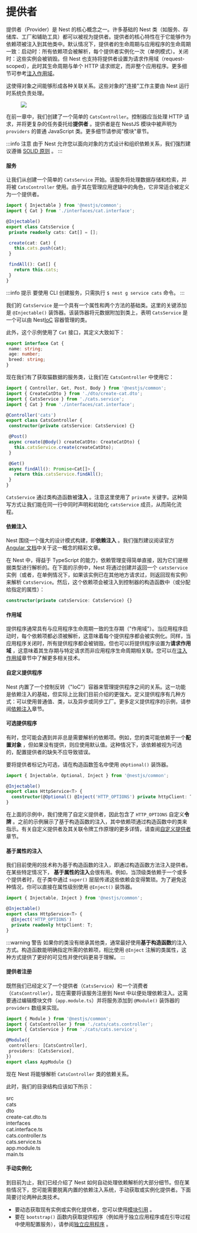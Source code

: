 # 提供者

提供者（Provider）是 Nest 的核心概念之一。许多基础的 Nest 类（如服务、存储库、工厂和辅助工具）都可以被视为提供者。提供者的核心特性在于它能够作为依赖项被注入到其他类中。默认情况下，提供者的生命周期与应用程序的生命周期一致：启动时：所有依赖项会被解析，每个提供者实例化一次（单例模式）。关闭时：这些实例会被销毁。但 Nest 也支持将提供者设置为请求作用域（request-scoped），此时其生命周期与单个 HTTP 请求绑定，而非整个应用程序。更多细节可参考[注入作用域](/fundamentals/provider-scopes)。

<app-banner-courses></app-banner-courses> 这使得对象之间能够形成各种关联关系。这些对象的"连接"工作主要由 Nest 运行时系统负责处理。

<figure><img class="illustrative-image" src="/assets/Components_1.png" /></figure>

在前一章中，我们创建了一个简单的 `CatsController`。控制器应当处理 HTTP 请求，并将更复杂的任务委托给**提供者** 。提供者是在 NestJS 模块中被声明为 `providers` 的普通 JavaScript 类。更多细节请参阅"模块"章节。

:::info 注意
由于 Nest 允许您以面向对象的方式设计和组织依赖关系，我们强烈建议遵循 [SOLID 原则](https://en.wikipedia.org/wiki/SOLID) 。
:::


#### 服务

让我们从创建一个简单的 `CatsService` 开始。该服务将处理数据存储和检索，并将被 `CatsController` 使用。由于其在管理应用逻辑中的角色，它非常适合被定义为一个提供者。

 ```typescript title="cats.service.ts"
import { Injectable } from '@nestjs/common';
import { Cat } from './interfaces/cat.interface';

@Injectable()
export class CatsService {
  private readonly cats: Cat[] = [];

  create(cat: Cat) {
    this.cats.push(cat);
  }

  findAll(): Cat[] {
    return this.cats;
  }
}
```

:::info 提示
要使用 CLI 创建服务，只需执行 `$ nest g service cats` 命令。
:::

我们的 `CatsService` 是一个具有一个属性和两个方法的基础类。这里的关键添加是 `@Injectable()` 装饰器。该装饰器将元数据附加到类上，表明 `CatsService` 是一个可以由 Nest[IoC](https://en.wikipedia.org/wiki/Inversion_of_control) 容器管理的类。

此外，这个示例使用了 `Cat` 接口，其定义大致如下：

 ```typescript title="interfaces/cat.interface.ts"
export interface Cat {
  name: string;
  age: number;
  breed: string;
}
```

现在我们有了获取猫数据的服务类，让我们在 `CatsController` 中使用它：

 ```typescript title="cats.controller.ts"
import { Controller, Get, Post, Body } from '@nestjs/common';
import { CreateCatDto } from './dto/create-cat.dto';
import { CatsService } from './cats.service';
import { Cat } from './interfaces/cat.interface';

@Controller('cats')
export class CatsController {
  constructor(private catsService: CatsService) {}

  @Post()
  async create(@Body() createCatDto: CreateCatDto) {
    this.catsService.create(createCatDto);
  }

  @Get()
  async findAll(): Promise<Cat[]> {
    return this.catsService.findAll();
  }
}
```

`CatsService` 通过类构造函数被**注入** 。注意这里使用了 `private` 关键字。这种简写方式让我们能在同一行中同时声明和初始化 `catsService` 成员，从而简化流程。

#### 依赖注入

Nest 围绕一个强大的设计模式构建，即**依赖注入** 。我们强烈建议阅读官方 [Angular 文档](https://angular.dev/guide/di)中关于这一概念的精彩文章。

在 Nest 中，得益于 TypeScript 的能力，依赖管理变得简单直接，因为它们是根据类型进行解析的。在下面的示例中，Nest 将通过创建并返回一个 `catsService` 实例（或者，在单例情况下，如果该实例已在其他地方请求过，则返回现有实例）来解析 `CatsService`。然后，这个依赖项会被注入到控制器的构造函数中（或分配给指定的属性）：

```typescript
constructor(private catsService: CatsService) {}
```

#### 作用域

提供程序通常具有与应用程序生命周期一致的生存期（"作用域"）。当应用程序启动时，每个依赖项都必须被解析，这意味着每个提供程序都会被实例化。同样，当应用程序关闭时，所有提供程序都会被销毁。但也可以将提供程序设置为**请求作用域** ，这意味着其生存期与特定请求而非应用程序生命周期相关联。您可以在[注入作用域](/fundamentals/provider-scopes)章节中了解更多相关技术。

#### 自定义提供程序

Nest 内置了一个控制反转（"IoC"）容器来管理提供程序之间的关系。这一功能是依赖注入的基础，但实际上比我们目前介绍的更强大。定义提供程序有几种方式：可以使用普通值、类，以及异步或同步工厂。更多定义提供程序的示例，请参阅[依赖注入](/fundamentals/dependency-injection)章节。

#### 可选提供程序

有时，您可能会遇到并非总是需要解析的依赖项。例如，您的类可能依赖于一个**配置对象** ，但如果没有提供，则应使用默认值。这种情况下，该依赖被视为可选的，配置提供者的缺失不应导致错误。

要将提供者标记为可选，请在构造函数签名中使用 `@Optional()` 装饰器。

```typescript
import { Injectable, Optional, Inject } from '@nestjs/common';

@Injectable()
export class HttpService<T> {
  constructor(@Optional() @Inject('HTTP_OPTIONS') private httpClient: T) {}
}
```

在上面的示例中，我们使用了自定义提供者，因此包含了 `HTTP_OPTIONS` 自定义**令牌** 。之前的示例展示了基于构造函数的注入，其中依赖项通过构造函数中的类来指示。有关自定义提供者及其关联令牌工作原理的更多详情，请查阅[自定义提供者](/fundamentals/dependency-injection)章节。

#### 基于属性的注入

我们目前使用的技术称为基于构造函数的注入，即通过构造函数方法注入提供者。在某些特定情况下， **基于属性的注入**会很有用。例如，当顶级类依赖于一个或多个提供者时，在子类中通过 `super()` 层层传递这些依赖会变得繁琐。为了避免这种情况，你可以直接在属性级别使用 `@Inject()` 装饰器。

```typescript
import { Injectable, Inject } from '@nestjs/common';

@Injectable()
export class HttpService<T> {
  @Inject('HTTP_OPTIONS')
  private readonly httpClient: T;
}
```

:::warning 警告
如果你的类没有继承其他类，通常最好使用**基于构造函数**的注入方式。构造函数能明确指定所需的依赖项，相比使用 `@Inject` 注解的类属性，这种方式提供了更好的可见性并使代码更易于理解。
:::

#### 提供者注册

既然我们已经定义了一个提供者（`CatsService`）和一个消费者（`CatsController`），现在需要将该服务注册到 Nest 中以便处理依赖注入。这需要通过编辑模块文件（`app.module.ts`）并将服务添加到 `@Module()` 装饰器的 `providers` 数组来实现。

 ```typescript title="app.module.ts"
import { Module } from '@nestjs/common';
import { CatsController } from './cats/cats.controller';
import { CatsService } from './cats/cats.service';

@Module({
  controllers: [CatsController],
  providers: [CatsService],
})
export class AppModule {}
```

现在 Nest 将能够解析 `CatsController` 类的依赖关系。

此时，我们的目录结构应该如下所示：

<div class="file-tree">
<div class="item">src</div>
<div class="children">
<div class="item">cats</div>
<div class="children">
<div class="item">dto</div>
<div class="children">
<div class="item">create-cat.dto.ts</div>
</div>
<div class="item">interfaces</div>
<div class="children">
<div class="item">cat.interface.ts</div>
</div>
<div class="item">cats.controller.ts</div>
<div class="item">cats.service.ts</div>
</div>
<div class="item">app.module.ts</div>
<div class="item">main.ts</div>
</div>
</div>

#### 手动实例化

到目前为止，我们已经介绍了 Nest 如何自动处理依赖解析的大部分细节。但在某些情况下，您可能需要脱离内置的依赖注入系统，手动获取或实例化提供者。下面简要讨论两种此类技术。

- 要动态获取现有实例或实例化提供者，您可以使用[模块引用](../fundamentals/module-reference) 。
- 要在 `bootstrap()` 函数内获取提供程序（例如用于独立应用程序或在引导过程中使用配置服务），请参阅[独立应用程序](../standalone-applications) 。
